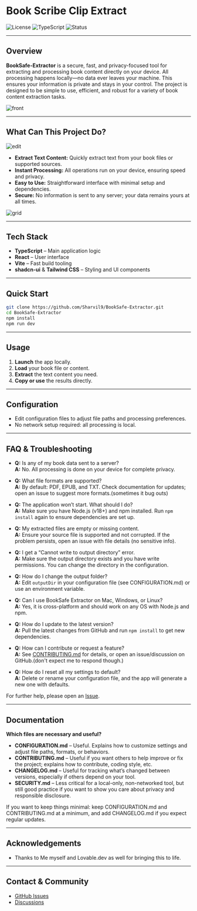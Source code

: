
# Book Scribe Clip Extract

![License](https://img.shields.io/badge/license-MIT-blue.svg)
![TypeScript](https://img.shields.io/badge/built%20with-TypeScript-3178c6.svg)
![Status](https://img.shields.io/badge/status-active-brightgreen)

---

## Overview

**BookSafe-Extractor** is a secure, fast, and privacy-focused tool for extracting and processing book content directly on your device. All processing happens locally—no data ever leaves your machine. This ensures your information is private and stays in your control. The project is designed to be simple to use, efficient, and robust for a variety of book content extraction tasks.

![front](https://github.com/user-attachments/assets/d501362e-b5e8-43e0-a841-a699b88fd6cb)

---

## What Can This Project Do?

![edit](https://github.com/user-attachments/assets/7e7ca85c-7b44-4dd4-8488-27917bc2c0e8)

- **Extract Text Content:** Quickly extract text from your book files or supported sources.
- **Instant Processing:** All operations run on your device, ensuring speed and privacy.
- **Easy to Use:** Straightforward interface with minimal setup and dependencies.
- **Secure:** No information is sent to any server; your data remains yours at all times.

![grid](https://github.com/user-attachments/assets/bd835b85-48d7-4962-8f4b-0306a6f1d09b)

---

## Tech Stack

- **TypeScript** – Main application logic
- **React** – User interface
- **Vite** – Fast build tooling
- **shadcn-ui** & **Tailwind CSS** – Styling and UI components

---

## Quick Start

```bash
git clone https://github.com/Sharvil9/BookSafe-Extractor.git
cd BookSafe-Extractor
npm install
npm run dev
```
---

## Usage

1. **Launch** the app locally.
2. **Load** your book file or content.
3. **Extract** the text content you need.
4. **Copy or use** the results directly.

---

## Configuration

- Edit configuration files to adjust file paths and processing preferences.
- No network setup required: all processing is local.

---

## FAQ & Troubleshooting

- **Q:** Is any of my book data sent to a server?  
  **A:** No. All processing is done on your device for complete privacy.

- **Q:** What file formats are supported?  
  **A:** By default: PDF, EPUB, and TXT. Check documentation for updates; open an issue to suggest more formats.(sometimes it bug outs)

- **Q:** The application won’t start. What should I do?  
  **A:** Make sure you have Node.js (v18+) and npm installed. Run `npm install` again to ensure dependencies are set up.

- **Q:** My extracted files are empty or missing content.  
  **A:** Ensure your source file is supported and not corrupted. If the problem persists, open an issue with file details (no sensitive info).

- **Q:** I get a “Cannot write to output directory” error.  
  **A:** Make sure the output directory exists and you have write permissions. You can change the directory in the configuration.

- **Q:** How do I change the output folder?  
  **A:** Edit `outputDir` in your configuration file (see CONFIGURATION.md) or use an environment variable.

- **Q:** Can I use BookSafe Extractor on Mac, Windows, or Linux?  
  **A:** Yes, it is cross-platform and should work on any OS with Node.js and npm.

- **Q:** How do I update to the latest version?  
  **A:** Pull the latest changes from GitHub and run `npm install` to get new dependencies.

- **Q:** How can I contribute or request a feature?  
  **A:** See [CONTRIBUTING.md](./CONTRIBUTING.md) for details, or open an issue/discussion on GitHub.(don't expect me to respond though.)

- **Q:** How do I reset all my settings to default?  
  **A:** Delete or rename your configuration file, and the app will generate a new one with defaults.

For further help, please open an [Issue](https://github.com/Sharvil9/BookSafe-Extractor/issues).

---

## Documentation

**Which files are necessary and useful?**

- **CONFIGURATION.md** – Useful. Explains how to customize settings and adjust file paths, formats, or behaviors.
- **CONTRIBUTING.md** – Useful if you want others to help improve or fix the project; explains how to contribute, coding style, etc.
- **CHANGELOG.md** – Useful for tracking what’s changed between versions, especially if others depend on your tool.
- **SECURITY.md** – Less critical for a local-only, non-networked tool, but still good practice if you want to show you care about privacy and responsible disclosure.

If you want to keep things minimal: keep CONFIGURATION.md and CONTRIBUTING.md at a minimum, and add CHANGELOG.md if you expect regular updates.

---

## Acknowledgements

- Thanks to Me myself and Lovable.dev as well for bringing this to life.

---

## Contact & Community

- [GitHub Issues](https://github.com/Sharvil9/BookSafe-Extractor/issues)
- [Discussions](https://github.com/Sharvil9/BookSafe-Extractor/discussions)
